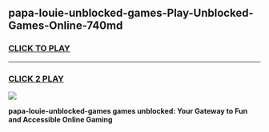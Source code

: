 
## papa-louie-unblocked-games-Play-Unblocked-Games-Online-740md
<h3>
<a href="https://premium76.site?title=papa-louie-unblocked-games&ref=25A">CLICK TO PLAY</a></h3>
<hr>

<h3>
<a href="https://premium76.site?title=papa-louie-unblocked-games&ref=25A">CLICK 2 PLAY</a>
  
</h3>

<a href="https://premium76.site?title=papa-louie-unblocked-games&ref=25A"><img src="https://clearcache.store/games.png"></a>


**papa-louie-unblocked-games games unblocked: Your Gateway to Fun and Accessible Online Gaming**
